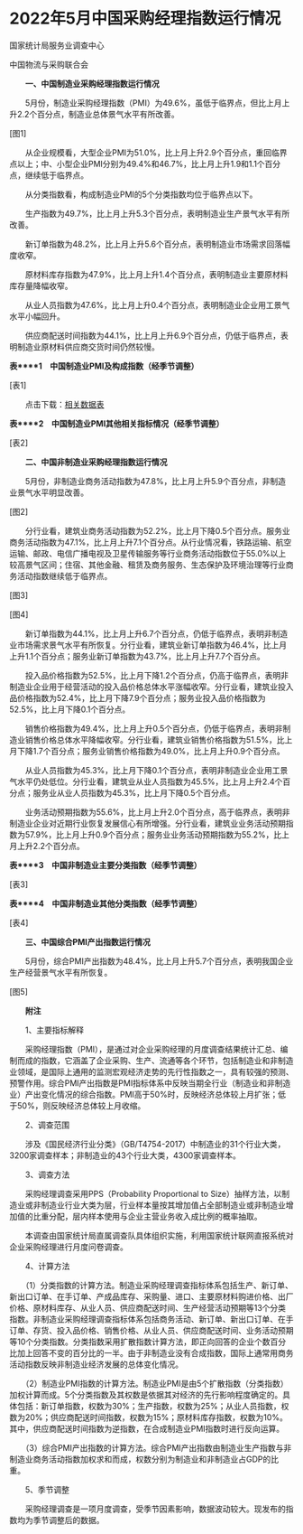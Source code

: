 # 2022年5月中国采购经理指数运行情况

国家统计局服务业调查中心

中国物流与采购联合会

　　**一、中国制造业采购经理指数运行情况**

　　5月份，制造业采购经理指数（PMI）为49.6%，虽低于临界点，但比上月上升2.2个百分点，制造业总体景气水平有所改善。

\[图1\]

　　从企业规模看，大型企业PMI为51.0%，比上月上升2.9个百分点，重回临界点以上；中、小型企业PMI分别为49.4%和46.7%，比上月上升1.9和1.1个百分点，继续低于临界点。

　　从分类指数看，构成制造业PMI的5个分类指数均位于临界点以下。

　　生产指数为49.7%，比上月上升5.3个百分点，表明制造业生产景气水平有所改善。

　　新订单指数为48.2%，比上月上升5.6个百分点，表明制造业市场需求回落幅度收窄。

　　原材料库存指数为47.9%，比上月上升1.4个百分点，表明制造业主要原材料库存量降幅收窄。

　　从业人员指数为47.6%，比上月上升0.4个百分点，表明制造业企业用工景气水平小幅回升。

　　供应商配送时间指数为44.1%，比上月上升6.9个百分点，仍低于临界点，表明制造业原材料供应商交货时间仍然较慢。

**表****1**　**中国制造业****PMI****及构成指数（经季节调整）**

\[表1\]

　　点击下载：[相关数据表](http://www.stats.gov.cn/sj/zxfb/202302/W020230203608638893968.xls)

**表****2**　**中国制造业****PMI****其他相关指标情况（经季节调整）**

\[表2\]

　　**二、中国非制造业采购经理指数运行情况**

　　5月份，非制造业商务活动指数为47.8%，比上月上升5.9个百分点，非制造业景气水平明显改善。

\[图2\]

　　分行业看，建筑业商务活动指数为52.2%，比上月下降0.5个百分点。服务业商务活动指数为47.1%，比上月上升7.1个百分点。从行业情况看，铁路运输、航空运输、邮政、电信广播电视及卫星传输服务等行业商务活动指数位于55.0%以上较高景气区间；住宿、其他金融、租赁及商务服务、生态保护及环境治理等行业商务活动指数继续低于临界点。

\[图3\]

\[图4\]

　　新订单指数为44.1%，比上月上升6.7个百分点，仍低于临界点，表明非制造业市场需求景气水平有所恢复。分行业看，建筑业新订单指数为46.4%，比上月上升1.1个百分点；服务业新订单指数为43.7%，比上月上升7.7个百分点。

　　投入品价格指数为52.5%，比上月下降1.2个百分点，仍高于临界点，表明非制造业企业用于经营活动的投入品价格总体水平涨幅收窄。分行业看，建筑业投入品价格指数为52.4%，比上月下降7.9个百分点；服务业投入品价格指数为52.5%，比上月下降0.1个百分点。

　　销售价格指数为49.4%，比上月上升0.5个百分点，仍低于临界点，表明非制造业销售价格总体水平降幅收窄。分行业看，建筑业销售价格指数为51.5%，比上月下降1.7个百分点；服务业销售价格指数为49.0%，比上月上升0.9个百分点。

　　从业人员指数为45.3%，比上月下降0.1个百分点，表明非制造业企业用工景气水平仍处低位。分行业看，建筑业从业人员指数为45.5%，比上月上升2.4个百分点；服务业从业人员指数为45.3%，比上月下降0.5个百分点。

　　业务活动预期指数为55.6%，比上月上升2.0个百分点，高于临界点，表明非制造业企业对近期行业恢复发展信心有所增强。分行业看，建筑业业务活动预期指数为57.9%，比上月上升0.9个百分点；服务业业务活动预期指数为55.2%，比上月上升2.2个百分点。

**表****3**　**中国非制造业主要分类指数（经季节调整）**

\[表3\]

**表****4**　**中国非制造业其他分类指数（经季节调整）**

\[表4\]

　　**三、中国综合****PMI****产出指数运行情况**

　　5月份，综合PMI产出指数为48.4%，比上月上升5.7个百分点，表明我国企业生产经营景气水平有所恢复。

\[图5\]

　　**附注**

　　1、主要指标解释

　　采购经理指数（PMI），是通过对企业采购经理的月度调查结果统计汇总、编制而成的指数，它涵盖了企业采购、生产、流通等各个环节，包括制造业和非制造业领域，是国际上通用的监测宏观经济走势的先行性指数之一，具有较强的预测、预警作用。综合PMI产出指数是PMI指标体系中反映当期全行业（制造业和非制造业）产出变化情况的综合指数。PMI高于50%时，反映经济总体较上月扩张；低于50%，则反映经济总体较上月收缩。

　　2、调查范围

　　涉及《国民经济行业分类》（GB/T4754-2017）中制造业的31个行业大类，3200家调查样本；非制造业的43个行业大类，4300家调查样本。

　　3、调查方法

　　采购经理调查采用PPS（Probability Proportional to Size）抽样方法，以制造业或非制造业行业大类为层，行业样本量按其增加值占全部制造业或非制造业增加值的比重分配，层内样本使用与企业主营业务收入成比例的概率抽取。

　　本调查由国家统计局直属调查队具体组织实施，利用国家统计联网直报系统对企业采购经理进行月度问卷调查。

　　4、计算方法

　　（1）分类指数的计算方法。制造业采购经理调查指标体系包括生产、新订单、新出口订单、在手订单、产成品库存、采购量、进口、主要原材料购进价格、出厂价格、原材料库存、从业人员、供应商配送时间、生产经营活动预期等13个分类指数。非制造业采购经理调查指标体系包括商务活动、新订单、新出口订单、在手订单、存货、投入品价格、销售价格、从业人员、供应商配送时间、业务活动预期等10个分类指数。分类指数采用扩散指数计算方法，即正向回答的企业个数百分比加上回答不变的百分比的一半。由于非制造业没有合成指数，国际上通常用商务活动指数反映非制造业经济发展的总体变化情况。

　　（2）制造业PMI指数的计算方法。制造业PMI是由5个扩散指数（分类指数）加权计算而成。5个分类指数及其权数是依据其对经济的先行影响程度确定的。具体包括：新订单指数，权数为30%；生产指数，权数为25%；从业人员指数，权数为20%；供应商配送时间指数，权数为15%；原材料库存指数，权数为10%。其中，供应商配送时间指数为逆指数，在合成制造业PMI指数时进行反向运算。

　　（3）综合PMI产出指数的计算方法。综合PMI产出指数由制造业生产指数与非制造业商务活动指数加权求和而成，权数分别为制造业和非制造业占GDP的比重。

　　5、季节调整

　　采购经理调查是一项月度调查，受季节因素影响，数据波动较大。现发布的指数均为季节调整后的数据。